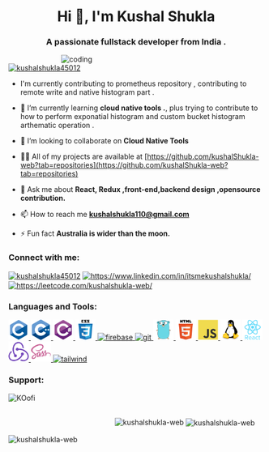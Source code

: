 <h1 align="center">Hi 👋, I'm Kushal Shukla</h1>
<h3 align="center">A passionate fullstack developer from India .</h3>
<img align="right" alt="coding" width="400" src="https://thumbs.gfycat.com/AngelicConcreteHypsilophodon-size_restricted.gif">
<p align="left"> <a href="https://twitter.com/kushalshuk45012" target="blank"><img src="https://img.shields.io/twitter/follow/kushalshukla45012?logo=twitter&style=for-the-badge" alt="kushalshukla45012" /></a> </p>

- I'm currently contributing to prometheus repository , contributing to remote write and native histogram part .
  
- 🌱 I’m currently learning **cloud native tools .**, plus trying to contribute to how to perform exponatial histogram and custom bucket histogram arthematic operation . 

- 👯 I’m looking to collaborate on **Cloud Native Tools**

- 👨‍💻 All of my projects are available at [https://github.com/kushalShukla-web?tab=repositories](https://github.com/kushalShukla-web?tab=repositories)

- 💬 Ask me about **React, Redux ,front-end,backend design ,opensource contribution.**

- 📫 How to reach me **kushalshukla110@gmail.com**

- ⚡ Fun fact **Australia is wider than the moon.**

<h3 align="left">Connect with me:</h3>
<p align="left">
<a href="[https://twitter.com/kushalshukla45012](https://twitter.com/kushalshuk45012)" target="blank"><img align="center" src="https://raw.githubusercontent.com/rahuldkjain/github-profile-readme-generator/master/src/images/icons/Social/twitter.svg" alt="kushalshukla45012" height="30" width="40" /></a>
<a href="https://linkedin.com/in/itsmekushalshukla/" target="blank"><img align="center" src="https://raw.githubusercontent.com/rahuldkjain/github-profile-readme-generator/master/src/images/icons/Social/linked-in-alt.svg" alt="https://www.linkedin.com/in/itsmekushalshukla/" height="30" width="40" /></a>
<a href="https://www.leetcode.com/https://leetcode.com/kushalshukla-web/" target="blank"><img align="center" src="https://raw.githubusercontent.com/rahuldkjain/github-profile-readme-generator/master/src/images/icons/Social/leet-code.svg" alt="https://leetcode.com/kushalshukla-web/" height="30" width="40" /></a>
</p>

<h3 align="left">Languages and Tools:</h3>
<p align="left"> <a href="https://www.cprogramming.com/" target="_blank" rel="noreferrer"> <img src="https://raw.githubusercontent.com/devicons/devicon/master/icons/c/c-original.svg" alt="c" width="40" height="40"/> </a> <a href="https://www.w3schools.com/cpp/" target="_blank" rel="noreferrer"> <img src="https://raw.githubusercontent.com/devicons/devicon/master/icons/cplusplus/cplusplus-original.svg" alt="cplusplus" width="40" height="40"/> </a> <a href="https://www.w3schools.com/cs/" target="_blank" rel="noreferrer"> <img src="https://raw.githubusercontent.com/devicons/devicon/master/icons/csharp/csharp-original.svg" alt="csharp" width="40" height="40"/> </a> <a href="https://www.w3schools.com/css/" target="_blank" rel="noreferrer"> <img src="https://raw.githubusercontent.com/devicons/devicon/master/icons/css3/css3-original-wordmark.svg" alt="css3" width="40" height="40"/> </a> <a href="https://firebase.google.com/" target="_blank" rel="noreferrer"> <img src="https://www.vectorlogo.zone/logos/firebase/firebase-icon.svg" alt="firebase" width="40" height="40"/> </a> <a href="https://git-scm.com/" target="_blank" rel="noreferrer"> <img src="https://www.vectorlogo.zone/logos/git-scm/git-scm-icon.svg" alt="git" width="40" height="40"/> </a> <a href="https://golang.org" target="_blank" rel="noreferrer"> <img src="https://raw.githubusercontent.com/devicons/devicon/master/icons/go/go-original.svg" alt="go" width="40" height="40"/> </a> <a href="https://www.w3.org/html/" target="_blank" rel="noreferrer"> <img src="https://raw.githubusercontent.com/devicons/devicon/master/icons/html5/html5-original-wordmark.svg" alt="html5" width="40" height="40"/> </a> <a href="https://developer.mozilla.org/en-US/docs/Web/JavaScript" target="_blank" rel="noreferrer"> <img src="https://raw.githubusercontent.com/devicons/devicon/master/icons/javascript/javascript-original.svg" alt="javascript" width="40" height="40"/> </a> <a href="https://www.linux.org/" target="_blank" rel="noreferrer"> <img src="https://raw.githubusercontent.com/devicons/devicon/master/icons/linux/linux-original.svg" alt="linux" width="40" height="40"/> </a> <a href="https://reactjs.org/" target="_blank" rel="noreferrer"> <img src="https://raw.githubusercontent.com/devicons/devicon/master/icons/react/react-original-wordmark.svg" alt="react" width="40" height="40"/> </a> <a href="https://redux.js.org" target="_blank" rel="noreferrer"> <img src="https://raw.githubusercontent.com/devicons/devicon/master/icons/redux/redux-original.svg" alt="redux" width="40" height="40"/> </a> <a href="https://sass-lang.com" target="_blank" rel="noreferrer"> <img src="https://raw.githubusercontent.com/devicons/devicon/master/icons/sass/sass-original.svg" alt="sass" width="40" height="40"/> </a> <a href="https://tailwindcss.com/" target="_blank" rel="noreferrer"> <img src="https://www.vectorlogo.zone/logos/tailwindcss/tailwindcss-icon.svg" alt="tailwind" width="40" height="40"/> </a> </p>

<h3 align="left">Support:</h3>
<p><a href="https://www.buymeacoffee.com/KOofi"> <img align="left" src="https://cdn.buymeacoffee.com/buttons/v2/default-yellow.png" height="50" width="210" alt="KOofi" /></a></p><br><br>

<p><img align="left" src="https://github-readme-stats.vercel.app/api/top-langs?username=kushalshukla-web&show_icons=true&locale=en&layout=compact" alt="kushalshukla-web" /></p>

<p>&nbsp;<img align="center" src="https://github-readme-stats.vercel.app/api?username=kushalshukla-web&show_icons=true&locale=en" alt="kushalshukla-web" /></p>

<p><img align="center" src="https://github-readme-streak-stats.herokuapp.com/?user=kushalshukla-web&" alt="kushalshukla-web" /></p>
